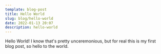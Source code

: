 ```yaml
---
template: blog-post
title: Hello World
slug: blog/hello-world
date: 2022-01-13 20:07
description: hello-world
---
```

Hello World! I know that's pretty unceremonious, but for real this is my first blog post, so hello to the world.